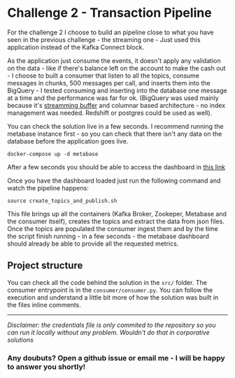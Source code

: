 # Challenge 2 - Transaction Pipeline

For the challenge 2 I choose to build an pipeline close to what you have seen in the previous challenge - the streaming one - Just used this application instead of the Kafka Connect block.

As the application just consume the events, it doesn't apply any validation on the data - like if there's balance left on the account to make the cash out - I choose to built a consumer that listen to all the topics, consume messages in chunks, 500 messages per call, and inserts them into the BigQuery - I tested consuming and inserting into the database one message at a time and the performance was far for ok. (BigQuery was used mainly because it's [streamming buffer](https://cloud.google.com/bigquery/streaming-data-into-bigquery) and columnar based architecture - no index management was needed. Redshift or postgres could be used as well).

You can check the solution live in a few seconds. I recommend running the metabase  instance first - so you can check that there isn't any data on the database before the application goes live.

    docker-compose up -d metabase
 After a few seconds you should be able to access the dashboard in [this link](http://localhost:3000/public/dashboard/6fd49876-5781-425e-9d4d-38e47484445e)

Once you have the dashboard loaded just run the following command and watch the pipeline happens:
   

    source create_topics_and_publish.sh
This file brings up all the containers (Kafka Broker, Zookeper, Metabase and the consumer itself), creates the topics and extract the data from json files. 
Once the topics are populated the consumer ingest them and by the time the script finish running - in a few seconds - the metabase dashboard should already be able to provide all the requested metrics.


## Project  structure

You can check all the code behind the solution in the `src/` folder. 
The consumer entrypoint is in the `consumer/consumer.py`. 
You can follow the execution and understand a little bit more of how the solution was built in the files inline comments.

---

*Disclaimer: the credentials file is only commited to the repository so you can run it locally without any problem. Wouldn't do that in corporative solutions*

### Any doubuts? Open a github issue or email me - I will be happy to answer you shortly!

